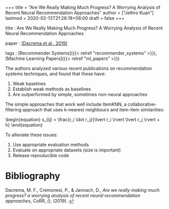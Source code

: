 +++
title = "Are We Really Making Much Progress? A Worrying Analysis of Recent Neural Recommendation Approaches"
author = ["Jethro Kuan"]
lastmod = 2020-02-13T21:26:18+08:00
draft = false
+++

title
: Are We Really Making Much Progress? A Worrying Analysis of
    Recent Neural Recommendation Approaches

paper
: <a id="d3cb4e95df75aa1a78534232726eadd6" href="#dacrema19_are_we_reall_makin_much_progr">(Dacrema et al., 2019)</a>

tags
: [Recommender Systems]({{< relref "recommender_systems" >}}), [Machine Learning Papers]({{< relref "ml_papers" >}})

The authors analyzed various recent publications on recommendation
systems techniques, and found that these have:

1.  Weak baselines
2.  Establish weak methods as baselines
3.  Are outperformed by simple, sometimes non-neural approaches

The simple approaches that work well include ItemKNN, a
collaborative-filtering approach that uses k-nearest neighbours and
item-item similarities:

\begin{equation}
  s\_{ij} = \frac{r\_i \dot r\_j}{\lvert r\_i \rvert \lvert r\_j \rvert + h}
\end{equation}

To alleviate these issues:

1.  Use appropriate evaluation methods
2.  Evaluate on appropriate datasets (size is important)
3.  Release reproducible code

# Bibliography
<a id="dacrema19_are_we_reall_makin_much_progr" target="_blank">Dacrema, M. F., Cremonesi, P., & Jannach, D., *Are we really making much progress? a worrying analysis of recent neural recommendation approaches*, CoRR, *()*,  (2019). </a> [↩](#d3cb4e95df75aa1a78534232726eadd6)

